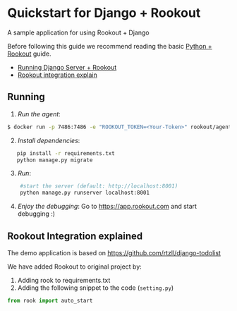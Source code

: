# Quickstart for Django + Rookout

A sample application for using Rookout + Django

Before following this guide we recommend reading the basic [Python + Rookout] guide.

* [Running Django Server + Rookout](#running)
* [Rookout integration explain](#Rookout-integration-explain)
## Running
1. *Run the agent*:
``` bash
$ docker run -p 7486:7486 -e "ROOKOUT_TOKEN=<Your-Token>" rookout/agent
```

2. *Install dependencies*:
 ```bash
    pip install -r requirements.txt
    python manage.py migrate
```

3. *Run*:
```bash
    #start the server (default: http://localhost:8001)
    python manage.py runserver localhost:8001
```
4. *Enjoy the debugging*:
Go to https://app.rookout.com and start debugging :)

## Rookout Integration explained

The demo application is based on https://github.com/rtzll/django-todolist

We have added Rookout to original project by:
1. Adding rook to requirements.txt 
2. Adding the following snippet to the code (`setting.py`)
```Python
from rook import auto_start
```

[Python + Rookout]: https://docs.rookout.com/docs/installation-python.html
[here]: https://github.com/GoogleCloudPlatform/nodejs-docs-samples/tree/master/appengine/hello-world
